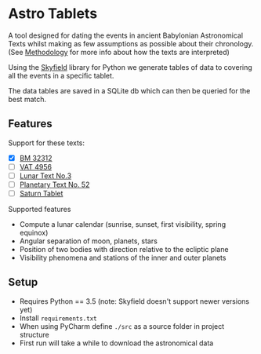 # Astro Tablets

A tool designed for dating the events in ancient Babylonian Astronomical Texts
whilst making as few assumptions as possible about their chronology. 
(See [Methodology](./documents/methodology.md) for more info about how the texts are interpreted)

Using the [Skyfield](https://rhodesmill.org/skyfield/) library for Python we 
generate tables of data to covering all the events in a specific tablet. 

The data tables are saved in a SQLite db which can then be queried for the best match.

## Features

Support for these texts:
- [X] [BM 32312](./documents/bm32312.md)
- [ ] [VAT 4956](./documents/vat4956.md)
- [ ] [Lunar Text No.3](./documents/lunar3.md)
- [ ] [Planetary Text No. 52](./documents/planet52.md)
- [ ] [Saturn Tablet](./documents/saturn.md)

Supported features
- Compute a lunar calendar (sunrise, sunset, first visibility, spring equinox)
- Angular separation of moon, planets, stars
- Position of two bodies with direction relative to the ecliptic plane
- Visibility phenomena and stations of the inner and outer planets

## Setup

- Requires Python == 3.5 (note: Skyfield doesn't support newer versions yet)
- Install `requirements.txt`
- When using PyCharm define `./src` as a source folder in project structure
- First run will take a while to download the astronomical data
